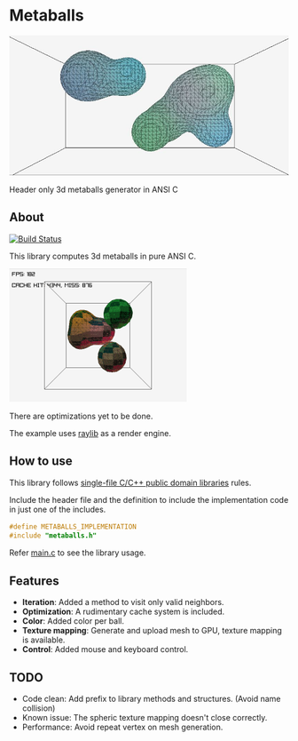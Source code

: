 # Metaballs

![Thumbnail](./thumbnail.jpg)

Header only 3d metaballs generator in ANSI C

## About

[![Build Status](https://github.com/casensiom/metaballs/actions/workflows/cmake-multi-platform.yml/badge.svg)](https://github.com/casensiom/metaballs/actions)

This library computes 3d metaballs in pure ANSI C.

![Thumbnail](./thumbnail.gif)

There are optimizations yet to be done.

The example uses [raylib](https://www.raylib.com) as a render engine.

## How to use

This library follows [single-file C/C++ public domain libraries](https://github.com/nothings/single_file_libs) rules.

Include the header file and the definition to include the implementation code in just one of the includes.

```c
#define METABALLS_IMPLEMENTATION
#include "metaballs.h"
``` 

Refer [main.c](https://github.com/casensiom/metaballs/main.c) to see the library usage.

## Features
- **Iteration**: Added a method to visit only valid neighbors.
- **Optimization**: A rudimentary cache system is included.
- **Color**: Added color per ball.
- **Texture mapping**: Generate and upload mesh to GPU, texture mapping is available.
- **Control**: Added mouse and keyboard control.

## TODO
 - Code clean: Add prefix to library methods and structures. (Avoid name collision)
 - Known issue: The spheric texture mapping doesn't close correctly.
 - Performance: Avoid repeat vertex on mesh generation.
